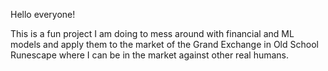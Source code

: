 Hello everyone! 

This is a fun project I am doing to mess around with financial and ML models and apply them to the market of the Grand Exchange in Old School Runescape where I can be in the market against other real humans. 